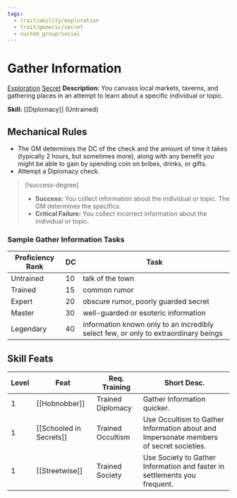 ```yaml
---
tags:
  - trait/ability/exploration
  - trait/generic/secret
  - custom_group/social
---
```

# Gather Information

[Exploration](Exploration.md "Action & Ability Trait") [Secret](Secret.md "General Trait")
**Description:** You canvass local markets, taverns, and gathering places in an attempt to learn about a specific individual or topic.

**Skill:** [[Diplomacy]] (Untrained)

## Mechanical Rules

 - The GM determines the DC of the check and the amount of time it takes (typically 2 hours, but sometimes more), along with any benefit you might be able to gain by spending coin on bribes, drinks, or gifts.
 - Attempt a Diplomacy check.
 
> [!success-degree] 
 >- **Success:** You collect information about the individual or topic. The GM determines the specifics.  
 >- **Critical Failure:** You collect incorrect information about the individual or topic.

### Sample Gather Information Tasks

| **Proficiency Rank** | **DC** | Task                                                                                |
| -------------------- | ------ | ----------------------------------------------------------------------------------- |
| Untrained            | 10     | talk of the town                                                                    |
| Trained              | 15     | common rumor                                                                        |
| Expert               | 20     | obscure rumor, poorly guarded secret                                                |
| Master               | 30     | well-guarded or esoteric information                                                |
| Legendary            | 40     | information known only to an incredibly select few, or only to extraordinary beings |

## Skill Feats

| Level | Feat                    | Req. Training     | Short Desc.                                                                            |
| ----- | ----------------------- | ----------------- | -------------------------------------------------------------------------------------- |
| 1     | [[Hobnobber]]           | Trained Diplomacy | Gather Information quicker.                                                            |
| 1     | [[Schooled in Secrets]] | Trained Occultism | Use Occultism to Gather Information about and Impersonate members of secret societies. |
| 1     | [[Streetwise]]          | Trained Society   | Use Society to Gather Information and faster in settlements you frequent.              |

